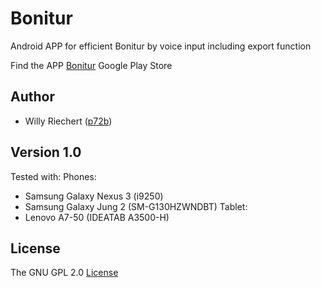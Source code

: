 # Bonitur
Android APP for efficient Bonitur by voice input including export function

Find the APP [Bonitur](https://play.google.com/store/apps/details?id=de.p72b.bonitur) Google Play Store

## Author

  - Willy Riechert ([p72b](https://twitter.com/w_p72b))
  
## Version 1.0

Tested with:
 Phones:
  - Samsung Galaxy Nexus 3 (i9250)
  - Samsung Galaxy Jung 2 (SM-G130HZWNDBT)
 Tablet:
  - Lenovo A7-50 (IDEATAB A3500-H)
  
## License

The GNU GPL 2.0 [License](http://www.gnu.de/documents/gpl-2.0.de.html)